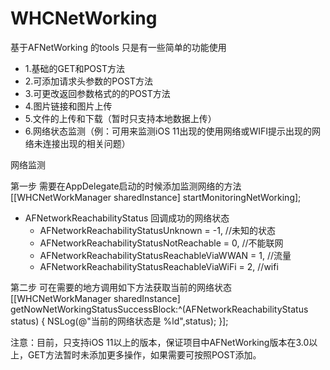 # WHCNetWorking

基于AFNetWorking 的tools
只是有一些简单的功能使用
- 1.基础的GET和POST方法 
- 2.可添加请求头参数的POST方法 
- 3.可更改返回参数格式的的POST方法 
- 4.图片链接和图片上传 
- 5.文件的上传和下载（暂时只支持本地数据上传） 
- 6.网络状态监测（例：可用来监测iOS 11出现的使用网络或WIFI提示出现的网络未连接出现的相关问题）

网络监测

  第一步 需要在AppDelegate启动的时候添加监测网络的方法
  [[WHCNetWorkManager sharedInstance] startMonitoringNetWorking];
  
 *  AFNetworkReachabilityStatus 回调成功的网络状态
    * AFNetworkReachabilityStatusUnknown = -1, //未知的状态
    * AFNetworkReachabilityStatusNotReachable = 0, //不能联网
    * AFNetworkReachabilityStatusReachableViaWWAN = 1, //流量
    * AFNetworkReachabilityStatusReachableViaWiFi = 2, //wifi
    
第二步  可在需要的地方调用如下方法获取当前的网络状态
[[WHCNetWorkManager sharedInstance] getNowNetWorkingStatusSuccessBlock:^(AFNetworkReachabilityStatus status) {
    NSLog(@"当前的网络状态是  %ld",status);
 }];
 
注意：目前，只支持iOS 11以上的版本，保证项目中AFNetWorking版本在3.0以上，GET方法暂时未添加更多操作，如果需要可按照POST添加。
